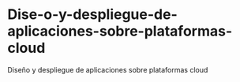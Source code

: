 # Dise-o-y-despliegue-de-aplicaciones-sobre-plataformas-cloud
Diseño y despliegue de aplicaciones sobre plataformas cloud
